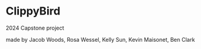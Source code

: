 # ClippyBird
2024 Capstone project

made by Jacob Woods, Rosa Wessel, Kelly Sun, Kevin Maisonet, Ben Clark


